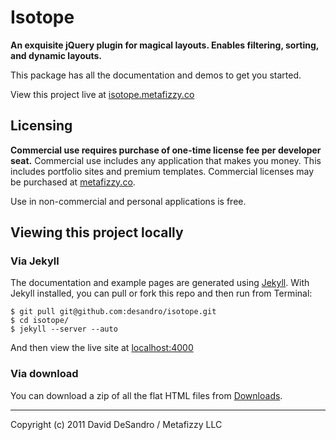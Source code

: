 Isotope
========

**An exquisite jQuery plugin for magical layouts. Enables filtering, sorting, and dynamic layouts.**

This package has all the documentation and demos to get you started.

View this project live at [isotope.metafizzy.co](http://isotope.metafizzy.co)

Licensing
---------

**Commercial use requires purchase of one-time license fee per developer seat.** Commercial use  includes any application that makes you money. This includes portfolio sites and premium templates. Commercial licenses may be purchased at [metafizzy.co](http://metafizzy.co#licenses).

Use in non-commercial and personal applications is free.

Viewing this project locally
----------------------------

### Via Jekyll

The documentation and example pages are generated using [Jekyll](https://github.com/mojombo/jekyll/wiki). With Jekyll installed, you can pull or fork this repo and then run from Terminal:

    $ git pull git@github.com:desandro/isotope.git
    $ cd isotope/
    $ jekyll --server --auto

And then view the live site at [localhost:4000](http://localhost:4000)

### Via download

You can download a zip of all the flat HTML files from [Downloads](http://github.com/desandro/isotope/downloads).

* * *

Copyright (c) 2011 David DeSandro / Metafizzy LLC